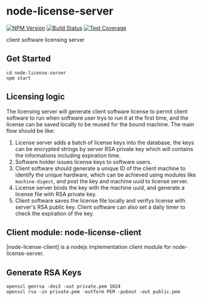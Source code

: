 # node-license-server
[![NPM Version][npm-image]][npm-url]
[![Build Status][travis-image]][travis-url]
[![Test Coverage][coveralls-image]][coveralls-url]

client software licensing server

## Get Started
```
cd node-license-server
npm start

```

## Licensing logic

The licensing server will generate client software license to permit client software to run when software user trys to run it at the first time, and the license can be saved locally to be reused for the bound machine. The main flow should be like:

1. License server adds a batch of license keys into the database, the keys can be encrypted strings by server RSA private key which will contains the informations including expiration time. 
2. Software holder issues license keys to software users.
3. Client software should generate a unique ID of the client machine to identify the unique hardware, which can be achieved using modules like `machine-digest`, and post the key and machine uuid to license server.
4. License server binds the key with the machine uuid, and generate a license file with RSA private key.
5. Client software saves the license file locally and verifys license with server's RSA public key. Client software can also set a daily timer to check the expiration of the key.

## Client module: node-license-client

[node-license-client] is a nodejs implementation client module for node-license-server.

## Generate RSA Keys

```
openssl genrsa -des3 -out private.pem 1024
openssl rsa -in private.pem -outform PEM -pubout -out public.pem

```

  
[npm-image]: https://img.shields.io/npm/v/node-license-server.svg
[npm-url]: https://npmjs.org/package/node-license-server
[travis-image]: https://img.shields.io/travis/devfans/node-license-server/master.svg
[travis-url]: https://travis-ci.org/devfans/node-license-server
[coveralls-image]: https://img.shields.io/coveralls/devfans/node-license-server/master.svg
[coveralls-url]: https://coveralls.io/r/devfans/node-license-server?branch=master
[downloads-image]: https://img.shields.io/npm/dm/node-license-server.svg
[downloads-url]: https://npmjs.org/package/node-license-server

